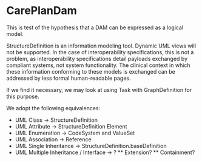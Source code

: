 # CarePlanDam

This is test of the hypothesis that a DAM can be expressed as a logical model.

StructureDefinition is an information modeling tool. Dynamic UML views will not be supported. In the case of interoperability specifications, this is not a problem, as interoperability specifications detail payloads exchanged by compliant systems, not system functionality. The clinical context in which these information conforming to these models is exchanged can be addressed by less formal human-readable pages.

If we find it necessary, we may look at using Task with GraphDefinition for this purpose.

We adopt the following equivalences:
* UML Class -> StructureDefinition
* UML Attribute -> StructureDefinition Element
* UML Enumeration -> CodeSystem and ValueSet
* UML Association -> Reference
* UML Single Inheritance -> StructureDefinition.baseDefinition
* UML Multiple Inheritance / Interface -> ?
**      Extension?
**      Containment?
